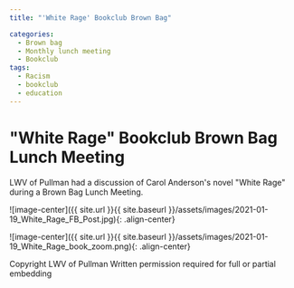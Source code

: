 ```yaml
---
title: "'White Rage' Bookclub Brown Bag"

categories:
  - Brown bag
  - Monthly lunch meeting
  - Bookclub
tags:
  - Racism
  - bookclub
  - education
---
```


#  "White Rage" Bookclub Brown Bag Lunch Meeting

LWV of Pullman had a discussion of Carol Anderson's novel "White Rage" during a Brown Bag Lunch Meeting. 

![image-center]({{ site.url }}{{ site.baseurl }}/assets/images/2021-01-19_White_Rage_FB_Post.jpg){: .align-center}

![image-center]({{ site.url }}{{ site.baseurl }}/assets/images/2021-01-19_White_Rage_book_zoom.png){: .align-center}

Copyright LWV of Pullman
Written permission required for full or partial embedding

